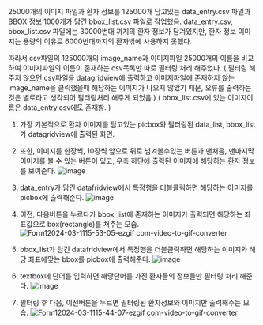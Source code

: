 25000개의 이미지 파일과 
환자 정보를 125000개 담고있는 data_entry.csv 파일과 
BBOX 정보 1000개가 담긴 bbox_list.csv 파일로 작업했음.
data_entry.csv, bbox_list.csv 파일에는 30000번대 까지의 환자 정보가 담겨있지만,
환자 정보 이미지는 용량의 이유로 6000번대까지의 환자밖에 사용하지 못했다.

따라서 csv파일의 125000개의 image_name과 이미지파일 25000개의 이름을 비교하여 이미지파일의 이름이 존재하는 csv목록만 따로 필터링 처리 해주었다.
( 필터링 해주지 않으면 csv파일을 datagridview에 출력하고 이미지파일에 존재하지 않는 image_name을 클릭했을때 해당하는 이미지가 나오지 않았기 때문, 오류를 출력하는것은 별로라고 생각되어 필터링처리 해주게 되었음 )
( bbox_list.csv에 있는 이미지이름은 data_entry.csv에도 존재함. )


1. 가장 기본적으로 환자 이미지를 담고있는 picbox와 필터링된 data_list, bbox_list가 datagridview에 출력된 화면.
2. 또한, 이미지를 한장씩, 10장씩 앞으로 뒤로 넘겨볼수있는 버튼과 맨처음, 맨마지막 이미지를 볼 수 있는 버튼이 있고, 우측 하단에 출력된 이미지에 해당하는 환자 정보를 보여준다.
![image](https://github.com/newviplayer/show_Patient_Image/assets/123538301/a83a41e1-02d4-4aa3-a400-11619c9f87de)

3. data_entry가 담긴 datafridview에서 특정행을 더블클릭하면 해당하는 이미지를 picbox에 출력해준다.
![image](https://github.com/newviplayer/show_Patient_Image/assets/123538301/246305ba-b68a-458a-ae1d-07f6de2d41ca)

4. 이전, 다음버튼을 누르다가 bbox_list에 존재하는 이미지가 출력되면 해당하는 좌표값으로  box(rectangle)를 쳐주는 모습.
![Form12024-03-1115-53-05-ezgif com-video-to-gif-converter](https://github.com/newviplayer/show_Patient_Image/assets/123538301/edc262f9-5782-460d-b01f-71355b2b4639)

5. bbox_list가 담긴 datafridview에서 특정행을 더블클릭하면 해당하는 이미지와 해당 좌표에맞는 bbox를 picbox에 출력해준다.
![image](https://github.com/newviplayer/show_Patient_Image/assets/123538301/18d85baf-373f-4f7a-8cfe-dc0280537d41)

6. textbox에 단어를 입력하면 해당단어를 가진 환자들의 정보들만 필터링 처리 해준다.
![image](https://github.com/newviplayer/show_Patient_Image/assets/123538301/7eb578d7-cc3c-4e15-a422-ad98933b5bb5)

7. 필터링 후 다음, 이전버튼을 누르면 필터링된 환자정보와 이미지만 출력해주는 모습.
![Form12024-03-1115-44-07-ezgif com-video-to-gif-converter](https://github.com/newviplayer/show_Patient_Image/assets/123538301/09532907-3db7-493a-940d-a5b4ccd92fa6)
